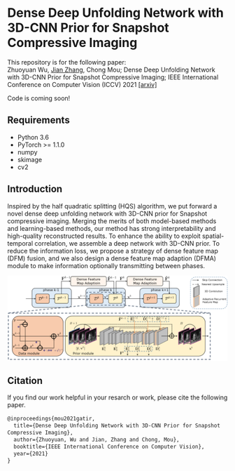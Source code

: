# Dense Deep Unfolding Network with 3D-CNN Prior for Snapshot Compressive Imaging
This repository is for the following paper:  
Zhuoyuan Wu, [Jian Zhang](https://jianzhang.tech/), Chong Mou; Dense Deep Unfolding Network with 3D-CNN Prior for Snapshot Compressive Imaging; IEEE International Conference on Computer Vision (ICCV) 2021 [\[arxiv\]](https://arxiv.org/abs/2109.06548)  

Code is coming soon!  
## Requirements
- Python 3.6
- PyTorch >= 1.1.0
- numpy
- skimage
- cv2  
## Introduction  
Inspired by the half quadratic splitting (HQS) algorithm, we put forward a novel dense deep unfolding network with 3D-CNN prior for Snapshot compressive imaging. Merging the merits of both model-based methods and learning-based methods, our method has strong interpretability and high-quality reconstructed results. To enhance the ability to exploit spatial-temporal correlation, we assemble a deep network with 3D-CNN prior. To reduce the information loss, we propose a strategy of dense feature map (DFM) fusion, and we also design a dense feature map adaption (DFMA) module to make information optionally transmitting between phases.  

![network](/Figs/network.png)
## Citation
If you find our work helpful in your resarch or work, please cite the following paper.
```
@inproceedings{mou2021gatir,
  title={Dense Deep Unfolding Network with 3D-CNN Prior for Snapshot Compressive Imaging},
  author={Zhuoyuan, Wu and Jian, Zhang and Chong, Mou},
  booktitle={IEEE International Conference on Computer Vision},
  year={2021}
}
```
